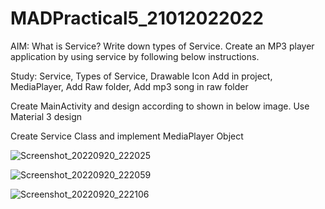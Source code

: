 # MADPractical5_21012022022

AIM: What is Service? Write down types of Service. Create an MP3 player application by using service by following below instructions.



Study: Service, Types of Service, Drawable Icon Add in project, MediaPlayer, Add Raw folder, Add mp3 song in raw folder

Create MainActivity and design according to shown in below image. Use Material 3 design

Create Service Class and implement MediaPlayer Object


![Screenshot_20220920_222025](https://user-images.githubusercontent.com/110646988/191332089-52660fa1-222b-4760-8618-0530931a7ce5.png)


![Screenshot_20220920_222059](https://user-images.githubusercontent.com/110646988/191332109-6b40b949-1fc2-4ed8-87b7-20c120791387.png)


![Screenshot_20220920_222106](https://user-images.githubusercontent.com/110646988/191332124-66ada7fe-2be9-462c-bdd9-e2b2193b8de8.png)
